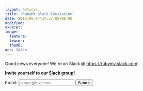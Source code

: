```yaml
---
layout: article
title: "RubyMY Slack Invitation"
date: 2015-06-04T17:33:00+08:00
modified:
excerpt:
image:
  feature:
  teaser:
  thumb:
ads: false
---
```


Good news everyone! We're on <i class="fa fa-slack"></i>Slack @ <a href="https://rubymy.slack.com">https://rubymy.slack.com</a>!

<strong>Invite yourself to our <a class="icon" href="https://rubymy.slack.com"><i class="fa fa-slack"></i>Slack</a> group!</strong>

<form id="slack_invite">
  Email: <input type="email" name="email_invite" id="email_invite" placeholder="please@invite.me">
  <button id="submit_button" type="submit"><span>Submit</span><i class="fa fa-spinner fa-spin hidden"></i></button>
  <span id="error_notice"></span>
  <span id="status_notice"></span>
</form>


<script>
$(function(){
  $('#slack_invite').submit(function(){
    function disable_submit(){
      $('#submit_button').prop('disabled',true).addClass('disabled');
      $('#submit_button span').addClass('hidden');
      $('#submit_button i').removeClass('hidden');
    }

    function restore_submit(){
      $('#submit_button').prop('disabled',false).removeClass('disabled');
      $('#submit_button span').removeClass('hidden');
      $('#submit_button i').addClass('hidden');
    }

    error = false;

    $('#status_notice, #error_notice').html('');

    disable_submit();
    
    if(!$('#email_invite').val().trim()){
      $('#error_notice').html('Please enter a valid email.')
      restore_submit();
      error = true
    }

    if(!error){
      $.ajax({
        url: 'https://rubymy-slack-invite.herokuapp.com/invite.json',
        dataType: 'jsonp',
        data: {
          email: $('#email_invite').val()
        },
        success: function(data){
          if(data.ok){
            $('#error_notice').html('');
            $('#status_notice').html('Invitation Email Sent :)');
          }else{
            $('#error_notice').html('Error: ' + data.error.replace(/_/g, ' ') + '.');
            $('#status_notice').html('');
          }
        },
        complete: function(data){
          restore_submit();
        }
      })
    }
    
    return false;
  })
})
</script>